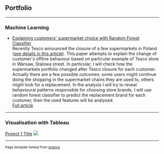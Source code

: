 ## Portfolio

---

### Machine Learning

- [Explaining customers' supermarket choice with Random Forest Classifier](https://medium.com/@kasicakasicaa/explaining-customers-supermarket-choice-with-random-forest-classifier-41779decc2b3) <br>
Recently Tesco announced the closure of a few supermarkets in Poland ([see details in this article](https://www.dw.com/en/british-retailer-tesco-scales-down-in-poland/a-48984312)). This paper attempts to explain the change of customer's offline behaviour based on particular example of Tesco store in Warsaw, Stalowa street. In particular, I will check how the supermarkets portfolio changed after Tesco closure for each customer. Actually there are a few possible outcomes: some users might continue doing the shopping in the supermarket chains they are used to, others might look for a replacement. In the analysis I will try to reveal behavioural patterns responsible for choosing store brands. I will use random forest classifier to predict the replacement brand for each customer, then the used features will be analysed.<br>
[Full article](https://medium.com/@kasicakasicaa/explaining-customers-supermarket-choice-with-random-forest-classifier-41779decc2b3)

---
### Visualisation with Tableau

[Project 1 Title](/sample_page)
<img src="images/dummy_thumbnail.jpg?raw=true"/>

---

<p style="font-size:11px">Page template forked from <a href="https://github.com/evanca/quick-portfolio">evanca</a></p>
<!-- Remove above link if you don't want to attibute -->
